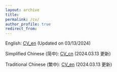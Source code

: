 ```yaml
---
layout: archive
title: 
permalink: /cv/
author_profile: true
redirect_from:
---
```


English: <a href="/files/CV_JiaweiDu_20240313_en.pdf" target="_blank">CV_en</a> (Updated on 03/13/2024)

Simplified Chinese (简中): <a href="/files/CV_JiaweiDu_20240313_cn.pdf" target="_blank">CV_cn</a> (2024.03.13 更新)

Traditional Chinese (繁中): <a href="/files/CV_JiaweiDu_20240313_tc.pdf" target="_blank">CV_en</a> (2024.03.13 更新)